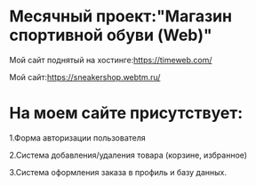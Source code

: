 # Месячный проект:"Магазин спортивной обуви (Web)"

Мой сайт поднятый на хостинге:https://timeweb.com/

Мой сайт:https://sneakershop.webtm.ru/

# На моем сайте присутствует:

1.Форма авторизации пользователя

2.Система добавления/удаления товара (корзине, избранное)

3.Система оформления заказа в профиль и базу данных.
